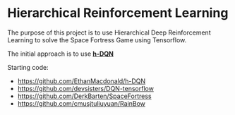 # Hierarchical Reinforcement Learning
The purpose of this project is to use Hierarchical Deep Reinforcement Learning to solve the Space Fortress Game using Tensorflow.

The initial approach is to use [**h-DQN**](https://arxiv.org/abs/1604.06057)

Starting code:
 - https://github.com/EthanMacdonald/h-DQN
 - https://github.com/devsisters/DQN-tensorflow
 - https://github.com/DerkBarten/SpaceFortress
 - https://github.com/cmusjtuliuyuan/RainBow
